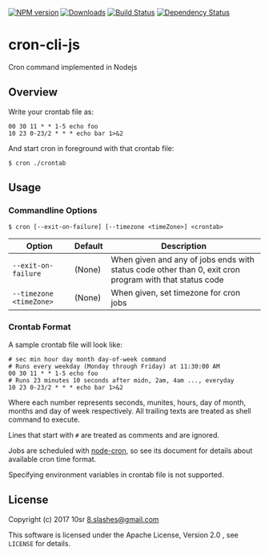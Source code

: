 [![NPM version](http://img.shields.io/npm/v/cron-cli.svg)](https://www.npmjs.com/package/cron-cli)
[![Downloads](https://img.shields.io/npm/dm/cron-cli.svg)](https://www.npmjs.com/package/cron-cli)
[![Build Status](https://travis-ci.org/10sr/cron-cli-js.svg?branch=master)](https://travis-ci.org/10sr/cron-cli-js)
[![Dependency Status](https://david-dm.org/10sr/cron-cli-js.svg)](https://david-dm.org/10sr/cron-cli-js)

cron-cli-js
========

Cron command implemented in Nodejs


Overview
--------

Write your crontab file as:

    00 30 11 * * 1-5 echo foo
    10 23 0-23/2 * * * echo bar 1>&2

And start cron in foreground with that crontab file:

    $ cron ./crontab


Usage
-----

### Commandline Options

    $ cron [--exit-on-failure] [--timezone <timeZone>] <crontab>

| Option | Default  | Description |
| ------ | -------- | ----------- |
| `--exit-on-failure` | (None) | When given and any of jobs ends with status code other than 0, exit cron program with that status code |
| `--timezone <timeZone>` | (None) | When given, set timezone for cron jobs |




### Crontab Format

A sample crontab file will look like:

    # sec min hour day month day-of-week command
    # Runs every weekday (Monday through Friday) at 11:30:00 AM
    00 30 11 * * 1-5 echo foo
    # Runs 23 minutes 10 seconds after midn, 2am, 4am ..., everyday
    10 23 0-23/2 * * * echo bar 1>&2

Where each number represents seconds, munites, hours, day of month, 
months and day of week respectively.
All trailing texts are treated as shell command to execute.

Lines that start with `#` are treated as comments and are ignored.

Jobs are scheduled with [node-cron](https://www.npmjs.com/package/cron),
so see its document for details about available cron time format.

Specifying environment variables in crontab file is not supported.



License
-------

Copyright (c) 2017 10sr <8.slashes@gmail.com>

This software is licensed under the Apache License, Version 2.0 ,
see `LICENSE` for details.
